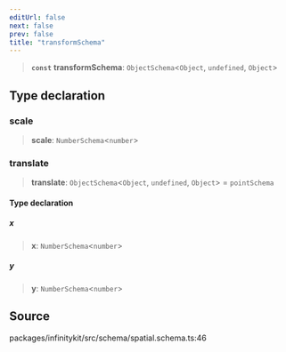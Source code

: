 ```yaml
---
editUrl: false
next: false
prev: false
title: "transformSchema"
---
```


> **`const`** **transformSchema**: `ObjectSchema`\<`Object`, `undefined`, `Object`\>

## Type declaration

### scale

> **scale**: `NumberSchema`\<`number`\>

### translate

> **translate**: `ObjectSchema`\<`Object`, `undefined`, `Object`\> = `pointSchema`

#### Type declaration

##### x

> **x**: `NumberSchema`\<`number`\>

##### y

> **y**: `NumberSchema`\<`number`\>

## Source

packages/infinitykit/src/schema/spatial.schema.ts:46

